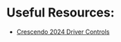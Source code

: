 # Useful Resources:
* [Crescendo 2024 Driver Controls](https://docs.google.com/document/d/1A22hMpvmXuujwkwF299oZQ94aNbzZQalUD1ifmwRZtk)